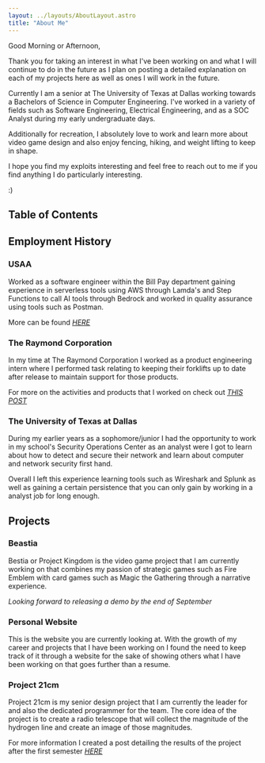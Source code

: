 ```yaml
---
layout: ../layouts/AboutLayout.astro
title: "About Me"
---
```


Good Morning or Afternoon, 

Thank you for taking an interest in what I've been working on and what I will continue to do in the future as I plan on posting a detailed explanation on each of my projects here as well as ones I will work in the future. 

Currently I am a senior at The University of Texas at Dallas working towards a Bachelors of Science in Computer Engineering. I've worked in a variety of fields such as Software Engineering, Electrical Engineering, and as a SOC Analyst during my early undergraduate days.

Additionally for recreation, I absolutely love to work and learn more about video game design and also enjoy fencing, hiking, and weight lifting to keep in shape. 

I hope you find my exploits interesting and feel free to reach out to me if you find anything I do particularly interesting. 

:)

## Table of Contents

## Employment History 

### USAA
Worked as a software engineer within the Bill Pay department gaining experience in serverless tools using AWS through Lamda's and Step Functions to call AI tools through Bedrock and worked in quality assurance using tools such as Postman. 

More can be found [*HERE*](../posts/time-at-usaa)

### The Raymond Corporation  

In my time at The Raymond Corporation I worked as a product engineering intern where I performed task relating to keeping their forklifts up to date after release to maintain support for those products. 

For more on the activities and products that I worked on check out [*THIS POST*](../posts/Raymond)

### The University of Texas at Dallas 

During my earlier years as a sophomore/junior I had the opportunity to work in my school's Security Operations Center as an analyst were I got to learn about how to detect and secure their network and learn about computer and network security first hand. 

Overall I left this experience learning tools such as Wireshark and Splunk as well as gaining a certain persistence that you can only gain by working in a analyst job for long enough. 


## Projects 

### Beastia

Bestia or Project Kingdom is the video game project that I am currently working on that combines my passion of strategic games such as Fire Emblem with card games such as Magic the Gathering through a narrative experience.

*Looking forward to releasing a demo by the end of September*

### Personal Website

This is the website you are currently looking at. With the growth of my career and projects that I have been working on I found the need to keep track of it through a website for the sake of showing others what I have been working on that goes further than a resume. 

### Project 21cm 

Project 21cm is my senior design project that I am currently the leader for and also the dedicated programmer for the team. The core idea of the project is to create a radio telescope that will collect the magnitude of the hydrogen line and create an image of those magnitudes. 

For more information I created a post detailing the results of the project after the first semester [*HERE*](../posts/Project21)
